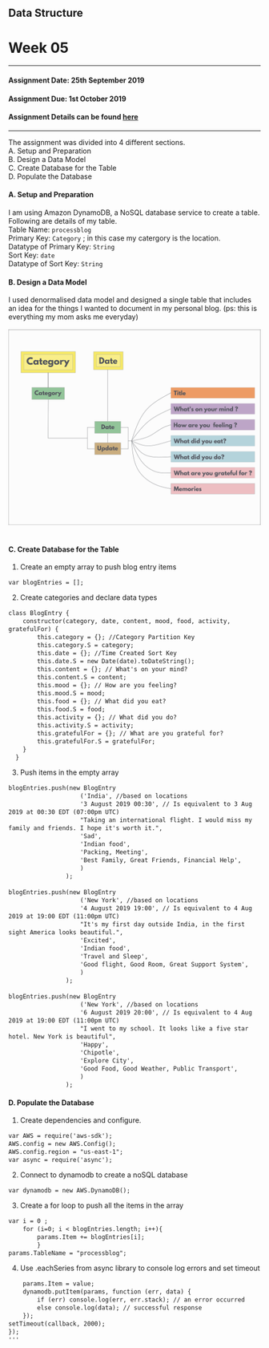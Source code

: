 ## Data Structure
# Week 05
---------------------------------------------------
#### Assignment Date: 25th September 2019<br/>
#### Assignment Due: 1st October 2019 <br/>
#### Assignment Details can be found [here](https://github.com/visualizedata/data-structures/blob/master/weekly_assignment_05.md) <br/>
--------------------------------------------------
The assignment was divided into 4 different sections.<br/>
A. Setup and Preparation <br/>
B. Design a Data Model <br/>
C. Create Database for the Table<br/>
D. Populate the Database<br/>

#### A. Setup and Preparation <br/>
I am using Amazon DynamoDB, a NoSQL database service to create a table. Following are details of my table.<br/> 
Table Name: `processblog`<br/> 
Primary Key: `Category` ; in this case my catergory is the location.<br/> 
Datatype of Primary Key: `String`<br/> 
Sort Key: `date`<br/> 
Datatype of Sort Key: `String`<br/> 

#### B. Design a Data Model <br/> 
I used denormalised data model and designed a single table that includes an idea for the things I wanted to document in my personal blog. (ps: this is everything my mom asks me everyday) <br/>
<br/>
![Database Model](https://github.com/salonieshah/data-structures/blob/master/Week05/NOSQL_Datamodel_Processblog.PNG) <br/> 
<br/>
#### C. Create Database for the Table<br/>
1. Create an empty array to push blog entry items<br/> 
```
var blogEntries = [];
```

2. Create categories and declare data types <br/> 
``` 
class BlogEntry {
    constructor(category, date, content, mood, food, activity, gratefulFor) {
        this.category = {}; //Category Partition Key
        this.category.S = category;
        this.date = {}; //Time Created Sort Key
        this.date.S = new Date(date).toDateString();
        this.content = {}; // What's on your mind?
        this.content.S = content;
        this.mood = {}; // How are you feeling?
        this.mood.S = mood;
        this.food = {}; // What did you eat?
        this.food.S = food;
        this.activity = {}; // What did you do?
        this.activity.S = activity;
        this.gratefulFor = {}; // What are you grateful for?
        this.gratefulFor.S = gratefulFor;
    }
  }
  ```

3. Push items in the empty array <br/> 
```
blogEntries.push(new BlogEntry
                    ('India', //based on locations
                    '3 August 2019 00:30', // Is equivalent to 3 Aug 2019 at 00:30 EDT (07:00pm UTC)
                    "Taking an international flight. I would miss my family and friends. I hope it's worth it.", 
                    'Sad', 
                    'Indian food', 
                    'Packing, Meeting', 
                    'Best Family, Great Friends, Financial Help', 
                    )
                );
       
blogEntries.push(new BlogEntry
                    ('New York', //based on locations
                    '4 August 2019 19:00', // Is equivalent to 4 Aug 2019 at 19:00 EDT (11:00pm UTC)
                    "It's my first day outside India, in the first sight America looks beautiful.", 
                    'Excited', 
                    'Indian food', 
                    'Travel and Sleep', 
                    'Good flight, Good Room, Great Support System', 
                    )
                );
                
blogEntries.push(new BlogEntry
                    ('New York', //based on locations
                    '6 August 2019 20:00', // Is equivalent to 4 Aug 2019 at 19:00 EDT (11:00pm UTC)
                    "I went to my school. It looks like a five star hotel. New York is beautiful", 
                    'Happy', 
                    'Chipotle', 
                    'Explore City', 
                    'Good Food, Good Weather, Public Transport', 
                    )
                ); 
```
#### D. Populate the Database<br/>
1. Create dependencies and configure.<br/> 
```
var AWS = require('aws-sdk');
AWS.config = new AWS.Config();
AWS.config.region = "us-east-1";
var async = require('async');
```
2. Connect to dynamodb to create a noSQL database <br/> 
```
var dynamodb = new AWS.DynamoDB();
```
3. Create a for loop to push all the items in the array
```var params = {};
var i = 0 ;
    for (i=0; i < blogEntries.length; i++){
        params.Item += blogEntries[i];  
        }
params.TableName = "processblog";
```

4. Use .eachSeries from async library to console log errors and set timeout
```async.eachSeries(blogEntries, function(value, callback) {
    params.Item = value;
    dynamodb.putItem(params, function (err, data) {
        if (err) console.log(err, err.stack); // an error occurred
        else console.log(data); // successful response
    });   
setTimeout(callback, 2000);
});
''' 
  

